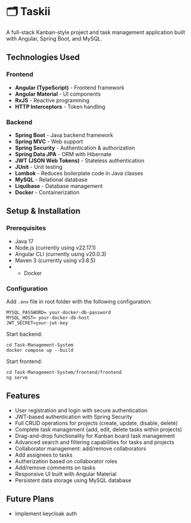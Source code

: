# 🗂️ Taskii

A full-stack Kanban-style project and task management application built with Angular, Spring Boot, and MySQL.

##  Technologies Used

### Frontend
- **Angular (TypeScript)** - Frontend framework
- **Angular Material** - UI components
- **RxJS** - Reactive programming
- **HTTP Interceptors** - Token handling

### Backend
- **Spring Boot** - Java backend framework
- **Spring MVC** - Web support
- **Spring Security** - Authentication & authorization
- **Spring Data JPA** - ORM with Hibernate
- **JWT (JSON Web Tokens)** - Stateless authentication
- **JUnit** - Unit testing
- **Lombok** - Reduces boilerplate code in Java classes
- **MySQL** - Relational database
- **Liquibase** - Database management
- **Docker** - Containerization

## Setup & Installation

### Prerequisites
- Java 17
- Node.js (currently using v22.17.1)
- Angular CLI (currently using v20.0.3)
- Maven 3 (currently using v3.8.5)
- - Docker

### Configuration
Add `.env` file in root folder with the following configuration:


```configuraton
MYSQL_PASSWORD= your-docker-db-password
MYSQL_HOST= your-docker-db-host
JWT_SECRET=your-jwt-key
```

Start backend:
```console
cd Task-Management-System
docker compose up --build
```

Start frontend:
```console
cd Task-Management-System/frontend/frontend
ng serve
```

##  Features


- User registration and login with secure authentication
- JWT-based authentication with Spring Security
- Full CRUD operations for projects (create, update, disable, delete)
- Complete task management (add, edit, delete tasks within projects)
- Drag-and-drop functionality for Kanban board task management
- Advanced search and filtering capabilities for tasks and projects
- Collaborator management: add/remove collaborators
- Add assignees to tasks
- Autherization based on collaborator roles
- Add/remove comments on tasks
- Responsive UI built with Angular Material
- Persistent data storage using MySQL database


##  Future Plans

- Implement keycloak auth
